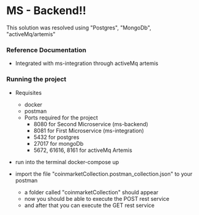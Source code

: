 # MS - Backend!!

This solution was resolved using
"Postgres", "MongoDb", "activeMq/artemis"

### Reference Documentation
 
* Integrated with ms-integration through activeMq artemis

### Running the project

- Requisites
  - docker
  - postman
  - Ports required for the project
    - 8080 for Second Microservice (ms-backend)
    - 8081 for First Microservice (ms-integration)
    - 5432 for postgres
    - 27017 for mongoDb
    - 5672, 61616, 8161 for activeMq Artemis

- run into the terminal 
  docker-compose up

- import the file "coinmarketCollection.postman_collection.json" to your postman
  - a folder called "coinmarketCollection" should appear
  - now you should be able to execute the POST rest service
  - and after that you can execute the GET rest service
